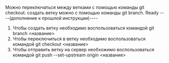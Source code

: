 Можно переключаться между ветками с помощью команды 
git checkout.
создать ветку можно с помощью команды
git branch.
Ready
----(дополнение к прошлой инструкции)----
1) Чтобы создать ветку необходимо воспользоваться командой git branch <название>
2) Чтобы переключиться в ветку необходимо воспользоваться командой git checkout <название>
3) Чтобы отправить ветку на сервер необхожимо воспользоваться командой git push --set-upstream origin <название>
